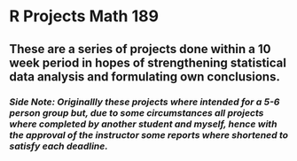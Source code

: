 # R Projects Math 189

## These are a series of projects done within a 10 week period in hopes of strengthening statistical data analysis and formulating own conclusions. 

### *Side Note: Originallly these projects where intended for a 5-6 person group but, due to some circumstances all projects where completed by another student and myself, hence with the approval of the instructor some reports where shortened to satisfy each deadline.* 

